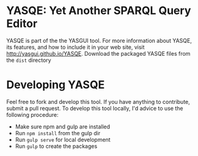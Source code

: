 YASQE: Yet Another SPARQL Query Editor
===

YASQE is part of the the YASGUI tool. For more information about YASQE, its features, and how to include it in your web site, visit http://yasgui.github.io/YASQE.
Download the packaged YASQE files from the `dist` directory 


Developing YASQE
==

Feel free to fork and develop this tool. If you have anything to contribute, submit a pull request.
To develop this tool locally, I'd advice to use the following procedure:

* Make sure npm and gulp are installed
* Run `npm install` from the gulp dir
* Run `gulp serve` for local development
* Run `gulp` to create the packages
